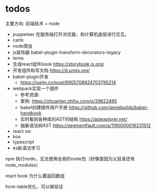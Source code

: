# todos

主要方向: 前端技术 + node

- puppeteer 在服务端打开浏览器，和计算机底层进行交互。
- carlo
- node爬虫
- js装饰器 babel-plugin-transform-decorators-legacy
- lerna
- 生成react组件book https://storybook.js.org/
- 开发组件和写文档 https://d.umijs.org/
- babel-plugin开发
  - <https://juejin.cn/post/6905708824703795214>
- webpack实现一个插件
  - 参考资源:
  - 案例: <https://zhuanlan.zhihu.com/p/29622485>
  - babel创建插件用户手册 <https://github.com/jamiebuilds/babel-handbook>
  - 实时看到各种库的AST的结构 <https://astexplorer.net/>
  - 抽象语法树AST <https://segmentfault.com/a/1190000016231512>
- react ssr
- koa
- typescript
- es新语法学习


npm 执行node，无法使用全局的node包（好像是因为父目录还有node_modules）

react hook 为什么要返回数组

form-table优化，可以做验证